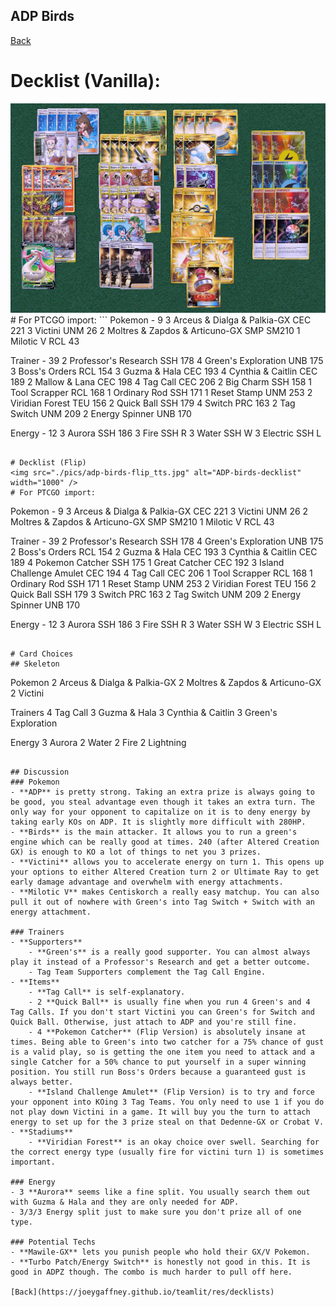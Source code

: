 ## ADP Birds

[Back](https://joeygaffney.github.io/teamlit/res/decklists)

# Decklist (Vanilla):

<img src="./pics/adp-birds-vanilla_tts.jpg" alt="ADP-birds-decklist" width="1000" />
# For PTCGO import:
```
Pokemon - 9
3 Arceus & Dialga & Palkia-GX CEC 221
3 Victini UNM 26
2 Moltres & Zapdos & Articuno-GX SMP SM210
1 Milotic V RCL 43

Trainer - 39
2 Professor's Research SSH 178
4 Green's Exploration UNB 175
3 Boss's Orders RCL 154
3 Guzma & Hala CEC 193
4 Cynthia & Caitlin CEC 189
2 Mallow & Lana CEC 198
4 Tag Call CEC 206
2 Big Charm SSH 158
1 Tool Scrapper RCL 168
1 Ordinary Rod SSH 171
1 Reset Stamp UNM 253
2 Viridian Forest TEU 156
2 Quick Ball SSH 179
4 Switch PRC 163
2 Tag Switch UNM 209
2 Energy Spinner UNB 170

Energy - 12
3 Aurora SSH 186
3 Fire SSH R
3 Water SSH W
3 Electric SSH L
```

# Decklist (Flip)
<img src="./pics/adp-birds-flip_tts.jpg" alt="ADP-birds-decklist" width="1000" />
# For PTCGO import:
```
Pokemon - 9
3 Arceus & Dialga & Palkia-GX CEC 221
3 Victini UNM 26
2 Moltres & Zapdos & Articuno-GX SMP SM210
1 Milotic V RCL 43

Trainer - 39
2 Professor's Research SSH 178
4 Green's Exploration UNB 175
2 Boss's Orders RCL 154
2 Guzma & Hala CEC 193
3 Cynthia & Caitlin CEC 189
4 Pokemon Catcher SSH 175
1 Great Catcher CEC 192
3 Island Challenge Amulet CEC 194
4 Tag Call CEC 206
1 Tool Scrapper RCL 168
1 Ordinary Rod SSH 171
1 Reset Stamp UNM 253
2 Viridian Forest TEU 156
2 Quick Ball SSH 179
3 Switch PRC 163
2 Tag Switch UNM 209
2 Energy Spinner UNB 170

Energy - 12
3 Aurora SSH 186
3 Fire SSH R
3 Water SSH W
3 Electric SSH L
```

# Card Choices
## Skeleton
```
Pokemon
2 Arceus & Dialga & Palkia-GX
2 Moltres & Zapdos & Articuno-GX
2 Victini

Trainers
4 Tag Call
3 Guzma & Hala
3 Cynthia & Caitlin
3 Green's Exploration

Energy
3 Aurora
2 Water
2 Fire
2 Lightning
```

## Discussion
### Pokemon
- **ADP** is pretty strong. Taking an extra prize is always going to be good, you steal advantage even though it takes an extra turn. The only way for your opponent to capitalize on it is to deny energy by taking early KOs on ADP. It is slightly more difficult with 280HP.
- **Birds** is the main attacker. It allows you to run a green's engine which can be really good at times. 240 (after Altered Creation GX) is enough to KO a lot of things to net you 3 prizes.
- **Victini** allows you to accelerate energy on turn 1. This opens up your options to either Altered Creation turn 2 or Ultimate Ray to get early damage advantage and overwhelm with energy attachments.
- **Milotic V** makes Centiskorch a really easy matchup. You can also pull it out of nowhere with Green's into Tag Switch + Switch with an energy attachment.

### Trainers
- **Supporters**
    - **Green's** is a really good supporter. You can almost always play it instead of a Professor's Research and get a better outcome. 
    - Tag Team Supporters complement the Tag Call Engine.
- **Items**
    - **Tag Call** is self-explanatory.
    - 2 **Quick Ball** is usually fine when you run 4 Green's and 4 Tag Calls. If you don't start Victini you can Green's for Switch and Quick Ball. Otherwise, just attach to ADP and you're still fine.
    - 4 **Pokemon Catcher** (Flip Version) is absolutely insane at times. Being able to Green's into two catcher for a 75% chance of gust is a valid play, so is getting the one item you need to attack and a single Catcher for a 50% chance to put yourself in a super winning position. You still run Boss's Orders because a guaranteed gust is always better. 
    - **Island Challenge Amulet** (Flip Version) is to try and force your opponent into KOing 3 Tag Teams. You only need to use 1 if you do not play down Victini in a game. It will buy you the turn to attach energy to set up for the 3 prize steal on that Dedenne-GX or Crobat V.
- **Stadiums**
    - **Viridian Forest** is an okay choice over swell. Searching for the correct energy type (usually fire for victini turn 1) is sometimes important.

### Energy
- 3 **Aurora** seems like a fine split. You usually search them out with Guzma & Hala and they are only needed for ADP. 
- 3/3/3 Energy split just to make sure you don't prize all of one type.

### Potential Techs
- **Mawile-GX** lets you punish people who hold their GX/V Pokemon.
- **Turbo Patch/Energy Switch** is honestly not good in this. It is good in ADPZ though. The combo is much harder to pull off here.

[Back](https://joeygaffney.github.io/teamlit/res/decklists)